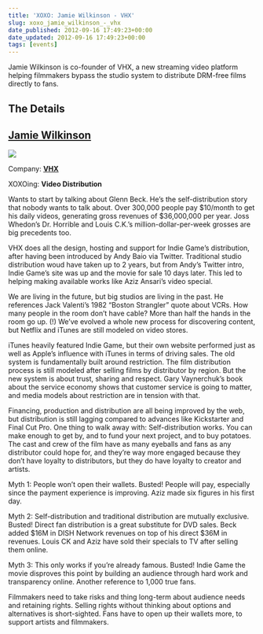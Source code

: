 ```yaml
---
title: 'XOXO: Jamie Wilkinson - VHX'
slug: xoxo_jamie_wilkinson_-_vhx
date_published: 2012-09-16 17:49:23+00:00
date_updated: 2012-09-16 17:49:23+00:00
tags: [events]
---
```

Jamie Wilkinson is co-founder of VHX, a new streaming video platform helping filmmakers bypass the studio system to distribute DRM-free films directly to fans.

## The Details

## [Jamie Wilkinson](https://twitter.com/jamiew)

![](/images/jdubs-headshot-by-irene5_normal.jpg)

Company: **[VHX](http://www.vhx.tv/)**

XOXOing: **Video Distribution**

Wants to start by talking about Glenn Beck. He’s the self-distribution story that nobody wants to talk about. Over 300,000 people pay $10/month to get his daily videos, generating gross revenues of $36,000,000 per year. Joss Whedon’s Dr. Horrible and Louis C.K.’s million-dollar-per-week grosses are big precedents too.  

VHX does all the design, hosting and support for Indie Game’s distribution, after having been introduced by Andy Baio via Twitter. Traditional studio distribution woud have taken up to 2 years, but from Andy’s Twitter intro, Indie Game’s site was up and the movie for sale 10 days later. This led to helping making available works like Aziz Ansari’s video special.  

We are living in the future, but big studios are living in the past. He references Jack Valenti’s 1982 “Boston Strangler” quote about VCRs. How many people in the room don’t have cable? More than half the hands in the room go up. (!) We’ve evolved a whole new process for discovering content, but Netflix and iTunes are still modeled on video stores.  

iTunes heavily featured Indie Game, but their own website performed just as well as Apple’s influence with iTunes in terms of driving sales. The old system is fundamentally built around restriction. The film distribution process is still modeled after selling films by distributor by region. But the new system is about trust, sharing and respect. Gary Vaynerchuk’s book about the service economy shows that customer service is going to matter, and media models about restriction are in tension with that.  

Financing, production and distribution are all being improved by the web, but distribution is still lagging compared to advances like Kickstarter and Final Cut Pro. One thing to walk away with: Self-distribution works. You can make enough to get by, and to fund your next project, and to buy potatoes. The cast and crew of the film have as many eyeballs and fans as any distributor could hope for, and they’re way more engaged because they don’t have loyalty to distributors, but they do have loyalty to creator and artists.  

Myth 1: People won’t open their wallets. Busted! People will pay, especially since the payment experience is improving. Aziz made six figures in his first day.  

Myth 2: Self-distribution and traditional distribution are mutually exclusive. Busted! Direct fan distribution is a great substitute for DVD sales. Beck added $16M in DISH Network revenues on top of his direct $36M in revenues. Louis CK and Aziz have sold their specials to TV after selling them online.  

Myth 3: This only works if you’re already famous. Busted! Indie Game the movie disproves this point by building an audience through hard work and transparency online. Another reference to 1,000 true fans.  

Filmmakers need to take risks and thing long-term about audience needs and retaining rights. Selling rights without thinking about options and alternatives is short-sighted. Fans have to open up their wallets more, to support artists and filmmakers.
